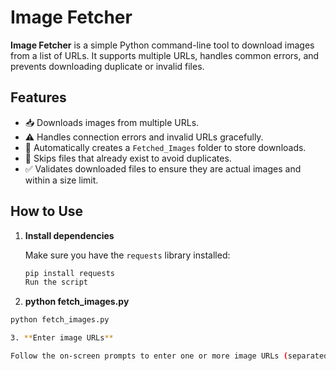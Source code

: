 # Image Fetcher

**Image Fetcher** is a simple Python command-line tool to download images from a list of URLs. It supports multiple URLs, handles common errors, and prevents downloading duplicate or invalid files.

## Features

- 📥 Downloads images from multiple URLs.
- ⚠️ Handles connection errors and invalid URLs gracefully.
- 📁 Automatically creates a `Fetched_Images` folder to store downloads.
- 🚫 Skips files that already exist to avoid duplicates.
- ✅ Validates downloaded files to ensure they are actual images and within a size limit.

## How to Use

1. **Install dependencies**

   Make sure you have the `requests` library installed:

   ```bash
   pip install requests
   Run the script

2. **python fetch_images.py**
  ```bash
  python fetch_images.py

3. **Enter image URLs**

  Follow the on-screen prompts to enter one or more image URLs (separated by commas or one at a time depending on implementation).
